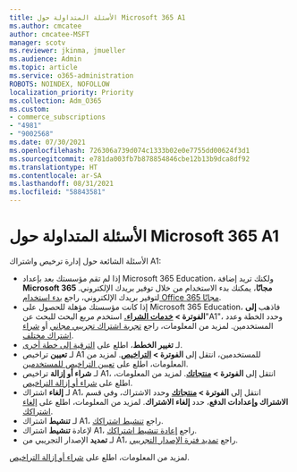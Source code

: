 ```yaml
---
title: الأسئلة المتداولة حول Microsoft 365 A1
ms.author: cmcatee
author: cmcatee-MSFT
manager: scotv
ms.reviewer: jkinma, jmueller
ms.audience: Admin
ms.topic: article
ms.service: o365-administration
ROBOTS: NOINDEX, NOFOLLOW
localization_priority: Priority
ms.collection: Adm_O365
ms.custom:
- commerce_subscriptions
- "4981"
- "9002568"
ms.date: 07/30/2021
ms.openlocfilehash: 726306a739d074c1333b02e0e7755dd00624f3d1
ms.sourcegitcommit: e781da003fb7b878854846cbe12b13b9dca8df92
ms.translationtype: HT
ms.contentlocale: ar-SA
ms.lasthandoff: 08/31/2021
ms.locfileid: "58843581"
---
```

# <a name="microsoft-365-a1-faq"></a>الأسئلة المتداولة حول Microsoft 365 A1

الأسئلة الشائعة حول إدارة ترخيص واشتراك A1:

- إذا لم تقم مؤسستك بعد بإعداد Microsoft 365 Education، ولكنك تريد إضافة **Microsoft 365 مجانًا**، يمكنك بدء الاستخدام من خلال توفير بريدك الإلكتروني. لتوفير بريدك الإلكتروني، راجع [بدء استخدام Office 365 مجانًا](https://www.microsoft.com/education/products/office).  
- إذا كانت مؤسستك مؤهلة للحصول على Microsoft 365 Education، فاذهب **إلى الفوترة > [خدمات الشراء.](https://go.microsoft.com/fwlink/p/?linkid=868433)** استخدم مربع البحث للبحث عن"A1"، وحدد الخطة وعدد المستخدمين. لمزيد من المعلومات، راجع [تجربة اشتراك تجريبي مجاني](https://docs.microsoft.com/microsoft-365/commerce/try-or-buy-microsoft-365#try-a-free-trial-subscription) أو [شراء اشتراك مختلف](https://docs.microsoft.com/microsoft-365/commerce/try-or-buy-microsoft-365#buy-a-different-subscription).
- لـ **تغيير الخطط**، اطلع على [الترقية إلى خطة أخرى](https://docs.microsoft.com/microsoft-365/commerce/subscriptions/upgrade-to-different-plan).
- لـ **تعيين** تراخيص A1 للمستخدمين، انتقل إلى **الفوترة > [التراخيص](https://go.microsoft.com/fwlink/p/?linkid=842264)**. لمزيد من المعلومات، اطلع على [تعيين التراخيص للمستخدمين](https://docs.microsoft.com/microsoft-365/admin/manage/assign-licenses-to-users).
- لـ **شراء أو إزالة** تراخيص A1، انتقل إلى **الفوترة > [منتجاتك](https://go.microsoft.com/fwlink/p/?linkid=842054)**. لمزيد من المعلومات، اطلع على [شراء أو إزالة التراخيص](https://docs.microsoft.com/microsoft-365/commerce/licenses/buy-licenses#buy-or-remove-licenses-for-your-business-subscription).
- لـ **إلغاء** اشتراك A1، انتقل إلى **الفوترة > [منتجاتك](https://go.microsoft.com/fwlink/p/?linkid=842054)** وحدد الاشتراك، وفي قسم **الاشتراك وإعدادات الدفع**، حدد **إلغاء الاشتراك**. لمزيد من المعلومات، اطلع على [إلغاء اشتراكك](https://docs.microsoft.com/microsoft-365/commerce/subscriptions/cancel-your-subscription).
- لـ **تنشيط** اشتراك A1، راجع [تنشيط اشتراكك](https://docs.microsoft.com/alchemyinsights/activate-your-office-365-subscription).
- لإعادة **تنشيط** اشتراك A1، راجع [إعادة تنشيط اشتراكك](https://docs.microsoft.com/alchemyinsights/reactivate-your-subscription).
- لـ **تمديد** الإصدار التجريبي من A1، راجع [تمديد فترة الإصدار التجريبي](https://docs.microsoft.com/microsoft-365/commerce/extend-your-trial). 

لمزيد من المعلومات، اطلع على [شراء أو إزالة التراخيص](https://docs.microsoft.com/microsoft-365/commerce/licenses/buy-licenses).